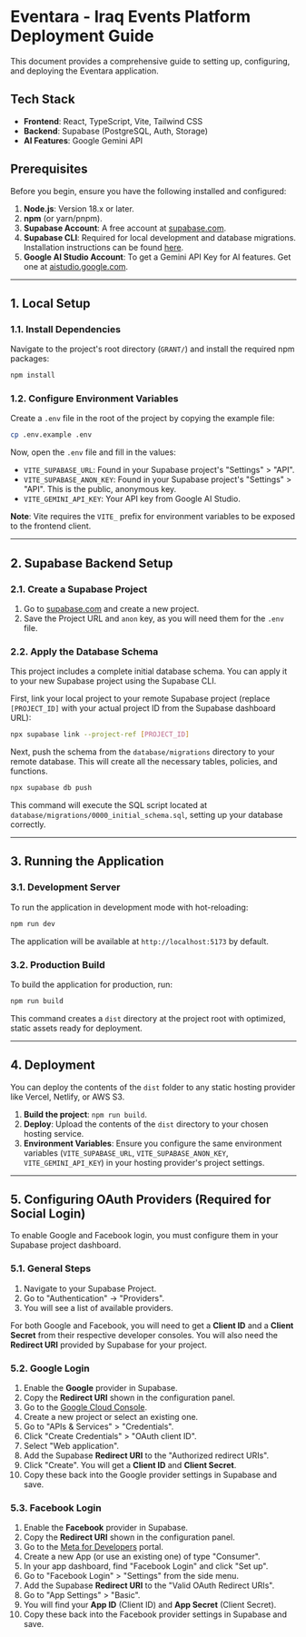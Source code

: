 # Eventara - Iraq Events Platform Deployment Guide

This document provides a comprehensive guide to setting up, configuring, and deploying the Eventara application.

## Tech Stack

-   **Frontend**: React, TypeScript, Vite, Tailwind CSS
-   **Backend**: Supabase (PostgreSQL, Auth, Storage)
-   **AI Features**: Google Gemini API

## Prerequisites

Before you begin, ensure you have the following installed and configured:

1.  **Node.js**: Version 18.x or later.
2.  **npm** (or yarn/pnpm).
3.  **Supabase Account**: A free account at [supabase.com](https://supabase.com).
4.  **Supabase CLI**: Required for local development and database migrations. Installation instructions can be found [here](https://supabase.com/docs/guides/cli).
5.  **Google AI Studio Account**: To get a Gemini API Key for AI features. Get one at [aistudio.google.com](https://aistudio.google.com).

---

## 1. Local Setup

### 1.1. Install Dependencies

Navigate to the project's root directory (`GRANT/`) and install the required npm packages:

```bash
npm install
```

### 1.2. Configure Environment Variables

Create a `.env` file in the root of the project by copying the example file:

```bash
cp .env.example .env
```

Now, open the `.env` file and fill in the values:

-   `VITE_SUPABASE_URL`: Found in your Supabase project's "Settings" > "API".
-   `VITE_SUPABASE_ANON_KEY`: Found in your Supabase project's "Settings" > "API". This is the public, anonymous key.
-   `VITE_GEMINI_API_KEY`: Your API key from Google AI Studio.

**Note**: Vite requires the `VITE_` prefix for environment variables to be exposed to the frontend client.

---

## 2. Supabase Backend Setup

### 2.1. Create a Supabase Project

1.  Go to [supabase.com](https://supabase.com) and create a new project.
2.  Save the Project URL and `anon` key, as you will need them for the `.env` file.

### 2.2. Apply the Database Schema

This project includes a complete initial database schema. You can apply it to your new Supabase project using the Supabase CLI.

First, link your local project to your remote Supabase project (replace `[PROJECT_ID]` with your actual project ID from the Supabase dashboard URL):

```bash
npx supabase link --project-ref [PROJECT_ID]
```

Next, push the schema from the `database/migrations` directory to your remote database. This will create all the necessary tables, policies, and functions.

```bash
npx supabase db push
```

This command will execute the SQL script located at `database/migrations/0000_initial_schema.sql`, setting up your database correctly.

---

## 3. Running the Application

### 3.1. Development Server

To run the application in development mode with hot-reloading:

```bash
npm run dev
```

The application will be available at `http://localhost:5173` by default.

### 3.2. Production Build

To build the application for production, run:

```bash
npm run build
```

This command creates a `dist` directory at the project root with optimized, static assets ready for deployment.

---

## 4. Deployment

You can deploy the contents of the `dist` folder to any static hosting provider like Vercel, Netlify, or AWS S3.

1.  **Build the project**: `npm run build`.
2.  **Deploy**: Upload the contents of the `dist` directory to your chosen hosting service.
3.  **Environment Variables**: Ensure you configure the same environment variables (`VITE_SUPABASE_URL`, `VITE_SUPABASE_ANON_KEY`, `VITE_GEMINI_API_KEY`) in your hosting provider's project settings.

---

## 5. Configuring OAuth Providers (Required for Social Login)

To enable Google and Facebook login, you must configure them in your Supabase project dashboard.

### 5.1. General Steps

1.  Navigate to your Supabase Project.
2.  Go to "Authentication" -> "Providers".
3.  You will see a list of available providers.

For both Google and Facebook, you will need to get a **Client ID** and a **Client Secret** from their respective developer consoles. You will also need the **Redirect URI** provided by Supabase for your project.

### 5.2. Google Login

1.  Enable the **Google** provider in Supabase.
2.  Copy the **Redirect URI** shown in the configuration panel.
3.  Go to the [Google Cloud Console](https://console.cloud.google.com/).
4.  Create a new project or select an existing one.
5.  Go to "APIs & Services" > "Credentials".
6.  Click "Create Credentials" > "OAuth client ID".
7.  Select "Web application".
8.  Add the Supabase **Redirect URI** to the "Authorized redirect URIs".
9.  Click "Create". You will get a **Client ID** and **Client Secret**.
10. Copy these back into the Google provider settings in Supabase and save.

### 5.3. Facebook Login

1.  Enable the **Facebook** provider in Supabase.
2.  Copy the **Redirect URI** shown in the configuration panel.
3.  Go to the [Meta for Developers](https://developers.facebook.com/) portal.
4.  Create a new App (or use an existing one) of type "Consumer".
5.  In your app dashboard, find "Facebook Login" and click "Set up".
6.  Go to "Facebook Login" > "Settings" from the side menu.
7.  Add the Supabase **Redirect URI** to the "Valid OAuth Redirect URIs".
8.  Go to "App Settings" > "Basic".
9.  You will find your **App ID** (Client ID) and **App Secret** (Client Secret).
10. Copy these back into the Facebook provider settings in Supabase and save.
